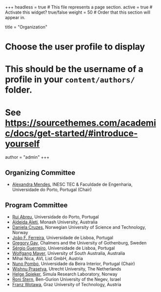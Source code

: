 +++
headless = true  # This file represents a page section.
active = true  # Activate this widget? true/false
weight = 50  # Order that this section will appear in.

title = "Organization"

# Choose the user profile to display
# This should be the username of a profile in your `content/authors/` folder.
# See https://sourcethemes.com/academic/docs/get-started/#introduce-yourself
author = "admin"
+++

## Organizing Committee
 - [Alexandra Mendes](https://archimendes.com/), INESC TEC & Faculdade de Engenharia, Universidade do Porto, Portugal (Chair)

## Program Committee
 - [Rui Abreu](https://ruimaranhao.com/), Universidade do Porto, Portugal
 - [Aldeida Aleti](https://users.monash.edu.au/~aldeidaa/), Monash University, Australia
 - [Daniela Cruzes](https://www.ntnu.edu/employees/daniela.s.cruzes), Norwegian University of Science and Technology, Norway
 - [João F. Ferreira](https://joaoff.com/), Universidade de Lisboa, Portugal
 - [Gregory Gay](https://greg4cr.github.io/), Chalmers and the University of Gothenburg, Sweden
 - [Sérgio Guerreiro](https://fenix.tecnico.ulisboa.pt/homepage/ist62654), Universidade de Lisboa, Portugal
 - [Wolfgang Mayer](https://people.unisa.edu.au/wolfgang.mayer), University of South Australia, Australia
 - Mihai Nica, AVL List GmbH, Austria
 - [Nuno Pombo](https://www.di.ubi.pt/~ngpombo/), Universidade da Beira Interior, Portugal (Chair)
 - [Wishnu Prasetya](https://www.uu.nl/staff/SWBPrasetya), Utrecht University, The Netherlands
 - [Helge Spieker](https://hspieker.de/), Simula Research Laboratory, Norway
 - [Roni Stern](https://ronistern.wixsite.com/home), Ben-Gurion University of the Negev, Israel
 - [Franz Wotawa](http://www.ist.tugraz.at/franz_wotawa/), Graz University of Technology, Austria

